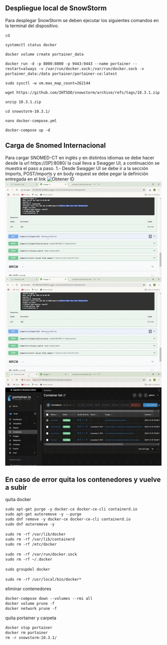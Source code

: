 ## Despliegue local de SnowStorm

Para desplegar SnowStorm se deben ejecutar los siguientes comandos en la terminal del dispositivo.


```
cd
```

```
systemctl status docker
```
```
docker volume create portainer_data
```
```
docker run -d -p 8000:8000 -p 9443:9443 --name portainer --restart=always -v /var/run/docker.sock:/var/run/docker.sock -v portainer_data:/data portainer/portainer-ce:latest
```
```
sudo sysctl -w vm.max_map_count=262144
```

```
wget https://github.com/IHTSDO/snowstorm/archive/refs/tags/10.3.1.zip
```
```
unzip 10.3.1.zip
```

```
cd snowstorm-10.3.1/
```

```
nano docker-compose.yml
```
```
docker-compose up -d
```
## Carga de Snomed Internacional
Para cargar SNOMED-CT en inglés y en distintos idiomas se debe hacer desde la url https://[IP]:8080/ la cual lleva a Swagger UI, a continuación se muestra  el paso a paso.
1.- Desde Swagger UI se debe ir a la sección Imports, POST/imports y en body request se debe pegar la definición entregada en el link 
<img src="https://github.com/SIMSADIs/Servidor-Terminologico-SnowStorm/blob/deploy-snowstorm/1.gif" alt="Obtener ID" width="500" height="300">
<img src="https://github.com/SIMSADIs/Servidor-Terminologico-SnowStorm/blob/deploy-snowstorm/2.gif" alt="Pegar ID" width="500" height="300">
<img src="https://github.com/SIMSADIs/Servidor-Terminologico-SnowStorm/blob/deploy-snowstorm/3.gif" alt="Subir archivo" width="500" height="300">
<img src="https://github.com/SIMSADIs/Servidor-Terminologico-SnowStorm/blob/deploy-snowstorm/4.gif" alt="Revisando logs" width="500" height="300">

## En caso de error quita los contenedores y vuelve a subir

quita docker
```
sudo apt-get purge -y docker-ce docker-ce-cli containerd.io
sudo apt-get autoremove -y --purge
sudo dnf remove -y docker-ce docker-ce-cli containerd.io
sudo dnf autoremove -y

sudo rm -rf /var/lib/docker
sudo rm -rf /var/lib/containerd
sudo rm -rf /etc/docker

sudo rm -rf /var/run/docker.sock
sudo rm -rf ~/.docker

sudo groupdel docker

sudo rm -rf /usr/local/bin/docker*

```
eliminar contenedores
```
docker-compose down --volumes --rmi all
docker volume prune -f
docker network prune -f
```
quita portainer y carpeta
```
docker stop portainer
docker rm portainer
rm -r snowstorm-10.3.1/
```




